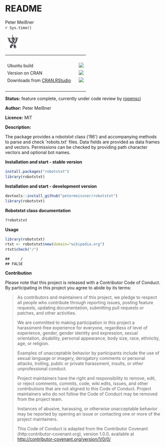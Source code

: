 # README
Peter Meißner  
`r Sys.time()`  

![](logo/robotstxt.png)


<table>
<tr><td>&nbsp;</td></tr>
<tr>
<td> Ubuntu build </td>
<td> <a href="https://travis-ci.org/petermeissner/robotstxt"><img src="https://api.travis-ci.org/petermeissner/robotstxt.svg?branch=master"></a></td>
</tr>
<tr><td>Version on CRAN  </td> 
<td><a href="https://cran.r-project.org/web/packages/robotstxt/index.html"><img src="http://www.r-pkg.org/badges/version/robotstxt"></a></td></tr>
<tr>
<td>Downloads from <a href='http://cran.rstudio.com/'>CRAN.RStudio</a>&nbsp;&nbsp;&nbsp;</td>
<td><img src="http://cranlogs.r-pkg.org/badges/grand-total/robotstxt"></td>
</tr>
<tr><td>&nbsp;</td></tr>
</table>


**Status:** feature complete, currently under code review by [ropensci](https://github.com/ropensci/onboarding/issues/25)

**Author:** Peter Meißner

**Licence:** MIT

**Description:**

The package provides a robotstxt class ('R6') and accompanying methods to
parse and check 'robots.txt' files. Data fields are provided as 
data frames and vectors. Permissions can be checked by providing
path character vectors and optional bot names. 



**Installation and start - stable version**


```r
install.packages("robotstxt")
library(robotstxt)
```


**Installation and start - development version**


```r
devtools::install_github("petermeissner/robotstxt")
library(robotstxt)
```


**Robotstxt class documentation**


```r
?robotstxt
```

**Usage**


```r
library(robotstxt)
rtxt <- robotstxt$new(domain="wikipedia.org")
rtxt$check("/")
```

```
##     / 
## FALSE
```

**Contribution**

Please note that this project is released with a Contributor Code of Conduct. By participating in this project you agree to abide by its terms:

> As contributors and maintainers of this project, we pledge to respect all people who 
contribute through reporting issues, posting feature requests, updating documentation,
submitting pull requests or patches, and other activities.
> 
> We are committed to making participation in this project a harassment-free experience for
everyone, regardless of level of experience, gender, gender identity and expression,
sexual orientation, disability, personal appearance, body size, race, ethnicity, age, or religion.
> 
> Examples of unacceptable behavior by participants include the use of sexual language or
imagery, derogatory comments or personal attacks, trolling, public or private harassment,
insults, or other unprofessional conduct.
> 
> Project maintainers have the right and responsibility to remove, edit, or reject comments,
commits, code, wiki edits, issues, and other contributions that are not aligned to this 
Code of Conduct. Project maintainers who do not follow the Code of Conduct may be removed 
from the project team.
> 
> Instances of abusive, harassing, or otherwise unacceptable behavior may be reported by 
opening an issue or contacting one or more of the project maintainers.
> 
> This Code of Conduct is adapted from the Contributor Covenant 
(http:contributor-covenant.org), version 1.0.0, available at 
http://contributor-covenant.org/version/1/0/0/








